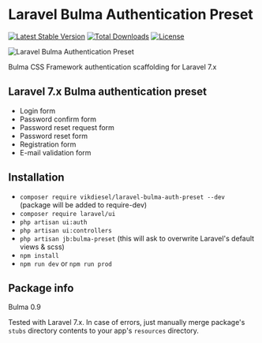 Laravel Bulma Authentication Preset
======

[![Latest Stable Version](https://poser.pugx.org/vikdiesel/laravel-bulma-auth-preset/version)](https://packagist.org/packages/vikdiesel/laravel-bulma-auth-preset) [![Total Downloads](https://poser.pugx.org/vikdiesel/laravel-bulma-auth-preset/downloads)](https://packagist.org/packages/vikdiesel/laravel-bulma-auth-preset) [![License](https://poser.pugx.org/vikdiesel/laravel-bulma-auth-preset/license)](https://packagist.org/packages/vikdiesel/laravel-bulma-auth-preset)

![Laravel Bulma Authentication Preset](https://justboil.me/images/laravel-bulma-auth.png)

Bulma CSS Framework authentication scaffolding for Laravel 7.x

## Laravel 7.x Bulma authentication preset

- Login form
- Password confirm form
- Password reset request form
- Password reset form
- Registration form
- E-mail validation form

## Installation

- `composer require vikdiesel/laravel-bulma-auth-preset --dev` (package will be added to require-dev)
- `composer require laravel/ui`
- `php artisan ui:auth`
- `php artisan ui:controllers`
- `php artisan jb:bulma-preset` (this will ask to overwrite Laravel's default views & scss)
- `npm install`
- `npm run dev` or `npm run prod`

## Package info

Bulma 0.9

Tested with Laravel 7.x. In case of errors, just manually merge package's `stubs` directory contents to your app's `resources` directory.

